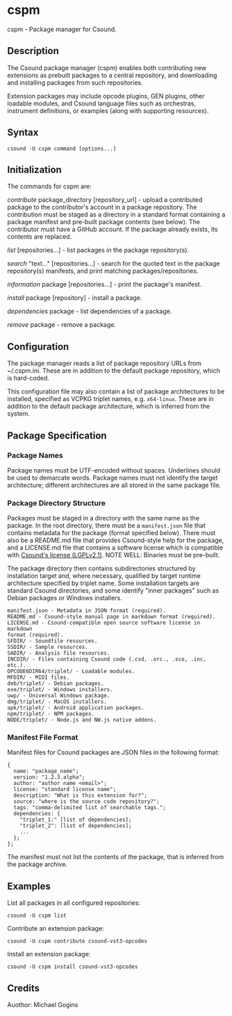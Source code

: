 # cspm

cspm - Package manager for Csound.
 
## Description

The Csound package manager (cspm) enables both contributing new extensions as 
prebuilt packages to a central repository, and downloading and installing 
packages from such repositories.

Extension packages may include opcode plugins, GEN plugins, other loadable 
modules, and Csound language files such as orchestras, instrument definitions, 
or examples (along with supporting resources).

## Syntax
```
csound -U cspm command [options...] 
```
## Initialization

The commands for cspm are:

*contribute* package_directory [repository_url] - upload a contributed package 
to the contributor's account in a package repository. The contribution must be 
staged as a directory in a standard format containing a package manifest and 
pre-built package contents (see below). The contributor must have a GitHub 
account. If the package already exists, its contents are replaced.

*list* [repositories...] - list packages in the package repository(s).

*search* "text..." [repositories...] - search for the quoted text in the 
package repository(s) manifests, and print matching packages/repositories.

*information* package [repositories...] - print the package's manifest.

*install* package [repository] - install a package.

*dependencies* package - list dependencies of a package.

*remove* package - remove a package.

## Configuration

The package manager reads a list of package repository URLs from ~/.cspm.ini. 
These are in addition to the default package repository, which is hard-coded.

This configuration file may also contain a list of package architectures to be 
installed, specified as VCPKG triplet names, e.g. `x64-linux`. These are in 
addition to the default package architecture, which is inferred from the 
system.

## Package Specification

### Package Names

Package names must be UTF-encoded without spaces. Underlines should be used 
to demarcate words. Package names must not identify the target architecture; 
different architectures are all stored in the same package file.

### Package Directory Structure

Packages must be staged in a directory with the same name as the package.
In the root directory, there must be a `manifest.json` file that contains 
metadata for the package (format specified below). There must also be a 
README.md file that provides Csound-style help for the package, and a 
LICENSE.md file that contains a software license which is compatible with 
[Csound's license (LGPLv2.1)](https://github.com/csound/csound/blob/develop/COPYING). 
NOTE WELL: Binaries must be pre-built.

The package directory then contains subdirectories structured by installation 
target and, where necessary, qualified by target runtime architecture 
specified by triplet name. Some installation targets are standard Csound 
directories, and some identify "inner packages" such as Debian packages 
or Windows installers. 
```
manifest.json - Metadata in JSON format (required).
README.md - Csound-style manual page in markdown format (required).
LICENSE.md - Csound-compatible open source software license in markdown 
format (required).
SFDIR/ - Soundfile resources.
SSDIR/ - Sample resources.
SADIR/ - Analysis file resources.
INCDIR/ - Files containing Csound code (.csd, .orc., .sco, .inc, etc.).
OPCODE6DIR64/triplet/ - Loadable modules.
MFDIR/ - MIDI files.
deb/triplet/ - Debian packages.
exe/triplet/ - Windows installers.
uwp/ - Universal Windows package.
dmg/triplet/ - MacOS installers.
apk/triplet/ - Android application packages.
npm/triplet/ - NPM packages.
NODE/triplet/ - Node.js and NW.js native addons.
```
### Manifest File Format

Manifest files for Csound packages are JSON files in the following format:

```
{
  name: "package_name";
  version: "1.2.3.alpha";
  author: "author name <email>";
  license: "standard license name";
  description: "What is this extension for?";
  source: "where is the source code repository?";
  tags: "comma-delimited list of searchable tags.";
  dependencies: {
    "triplet_1:" [list of dependencies];
    "triplet_2": [list of dependencies];
    ...
  }; 
};
```
The manifest must not list the contents of the package, that is inferred from 
the package archive.

## Examples

List all packages in all configured repositories:
```
csound -U cspm list
```
Contribute an extension package:
```
csound -U cspm contribute csound-vst3-opcodes
```
Install an extension package:
```
csound -U cspm install csound-vst3-opcodes
```

## Credits

Auothor: Michael Gogins
